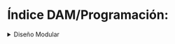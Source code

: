 # Índice DAM/Programación:

<details><summary>Diseño Modular</summary>
	<ul>
		<li>
	   		<p><a href="https://github.com/sufigueroa87/dam/tree/main/programaci%C3%B3n/dise%C3%B1o_modular/ejercicio_1">Ejercicio 1:</a> 
		   		Creación de un programa de gestión de vuelos con lenguaje Java.
	   		</p>
	   	</li>
	</ul>

